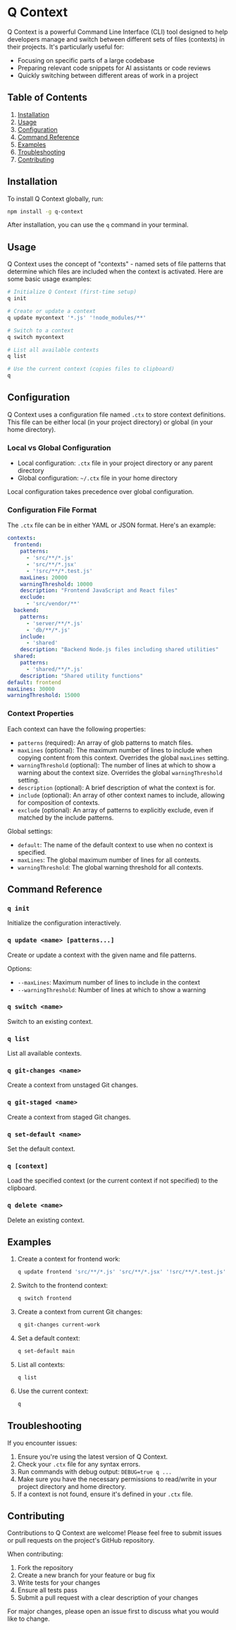 # Q Context

Q Context is a powerful Command Line Interface (CLI) tool designed to help developers manage and switch between different sets of files (contexts) in their projects. It's particularly useful for:

- Focusing on specific parts of a large codebase
- Preparing relevant code snippets for AI assistants or code reviews
- Quickly switching between different areas of work in a project

## Table of Contents

1. [Installation](#installation)
2. [Usage](#usage)
3. [Configuration](#configuration)
4. [Command Reference](#command-reference)
5. [Examples](#examples)
6. [Troubleshooting](#troubleshooting)
7. [Contributing](#contributing)

## Installation

To install Q Context globally, run:

```bash
npm install -g q-context
```

After installation, you can use the `q` command in your terminal.

## Usage

Q Context uses the concept of "contexts" - named sets of file patterns that determine which files are included when the context is activated. Here are some basic usage examples:

```bash
# Initialize Q Context (first-time setup)
q init

# Create or update a context
q update mycontext '*.js' '!node_modules/**'

# Switch to a context
q switch mycontext

# List all available contexts
q list

# Use the current context (copies files to clipboard)
q
```

## Configuration

Q Context uses a configuration file named `.ctx` to store context definitions. This file can be either local (in your project directory) or global (in your home directory).

### Local vs Global Configuration

- Local configuration: `.ctx` file in your project directory or any parent directory
- Global configuration: `~/.ctx` file in your home directory

Local configuration takes precedence over global configuration.

### Configuration File Format

The `.ctx` file can be in either YAML or JSON format. Here's an example:

```yaml
contexts:
  frontend:
    patterns:
      - 'src/**/*.js'
      - 'src/**/*.jsx'
      - '!src/**/*.test.js'
    maxLines: 20000
    warningThreshold: 10000
    description: "Frontend JavaScript and React files"
    exclude:
      - 'src/vendor/**'
  backend:
    patterns:
      - 'server/**/*.js'
      - 'db/**/*.js'
    include:
      - 'shared'
    description: "Backend Node.js files including shared utilities"
  shared:
    patterns:
      - 'shared/**/*.js'
    description: "Shared utility functions"
default: frontend
maxLines: 30000
warningThreshold: 15000
```

### Context Properties

Each context can have the following properties:

- `patterns` (required): An array of glob patterns to match files.
- `maxLines` (optional): The maximum number of lines to include when copying content from this context. Overrides the global `maxLines` setting.
- `warningThreshold` (optional): The number of lines at which to show a warning about the context size. Overrides the global `warningThreshold` setting.
- `description` (optional): A brief description of what the context is for.
- `include` (optional): An array of other context names to include, allowing for composition of contexts.
- `exclude` (optional): An array of patterns to explicitly exclude, even if matched by the include patterns.

Global settings:

- `default`: The name of the default context to use when no context is specified.
- `maxLines`: The global maximum number of lines for all contexts.
- `warningThreshold`: The global warning threshold for all contexts.

## Command Reference

### `q init`

Initialize the configuration interactively.

### `q update <name> [patterns...]`

Create or update a context with the given name and file patterns.

Options:
- `--maxLines`: Maximum number of lines to include in the context
- `--warningThreshold`: Number of lines at which to show a warning

### `q switch <name>`

Switch to an existing context.

### `q list`

List all available contexts.

### `q git-changes <name>`

Create a context from unstaged Git changes.

### `q git-staged <name>`

Create a context from staged Git changes.

### `q set-default <name>`

Set the default context.

### `q [context]`

Load the specified context (or the current context if not specified) to the clipboard.

### `q delete <name>`

Delete an existing context.

## Examples

1. Create a context for frontend work:
   ```bash
   q update frontend 'src/**/*.js' 'src/**/*.jsx' '!src/**/*.test.js'
   ```

2. Switch to the frontend context:
   ```bash
   q switch frontend
   ```

3. Create a context from current Git changes:
   ```bash
   q git-changes current-work
   ```

4. Set a default context:
   ```bash
   q set-default main
   ```

5. List all contexts:
   ```bash
   q list
   ```

6. Use the current context:
   ```bash
   q
   ```

## Troubleshooting

If you encounter issues:

1. Ensure you're using the latest version of Q Context.
2. Check your `.ctx` file for any syntax errors.
3. Run commands with debug output: `DEBUG=true q ...`
4. Make sure you have the necessary permissions to read/write in your project directory and home directory.
5. If a context is not found, ensure it's defined in your `.ctx` file.

## Contributing

Contributions to Q Context are welcome! Please feel free to submit issues or pull requests on the project's GitHub repository.

When contributing:
1. Fork the repository
2. Create a new branch for your feature or bug fix
3. Write tests for your changes
4. Ensure all tests pass
5. Submit a pull request with a clear description of your changes

For major changes, please open an issue first to discuss what you would like to change.